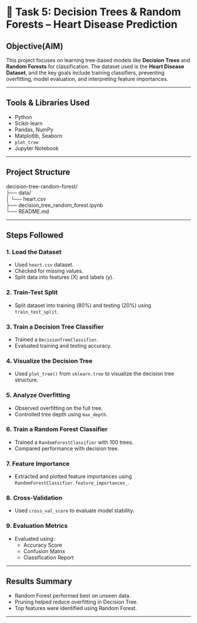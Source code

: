 # 🧠 Task 5: Decision Trees & Random Forests – Heart Disease Prediction

## Objective(AIM)

This project focuses on learning tree-based models like **Decision Trees** and **Random Forests** for classification. The dataset used is the **Heart Disease Dataset**, and the key goals include training classifiers, preventing overfitting, model evaluation, and interpreting feature importances.

---

## Tools & Libraries Used

- Python
- Scikit-learn
- Pandas, NumPy
- Matplotlib, Seaborn
- `plot_tree`
- Jupyter Notebook

---

## Project Structure

decision-tree-random-forest/   
├── data/  
│ └── heart.csv    
├── decision_tree_random_forest.ipynb  
└── README.md     


---

## Steps Followed

### 1. Load the Dataset

- Used `heart.csv` dataset.
- Checked for missing values.
- Split data into features (X) and labels (y).

### 2. Train-Test Split

- Split dataset into training (80%) and testing (20%) using `train_test_split`.

### 3. Train a Decision Tree Classifier

- Trained a `DecisionTreeClassifier`.
- Evaluated training and testing accuracy.

### 4. Visualize the Decision Tree

- Used `plot_tree()` from `sklearn.tree` to visualize the decision tree structure.

### 5. Analyze Overfitting

- Observed overfitting on the full tree.
- Controlled tree depth using `max_depth`.

### 6. Train a Random Forest Classifier

- Trained a `RandomForestClassifier` with 100 trees.
- Compared performance with decision tree.

### 7. Feature Importance

- Extracted and plotted feature importances using `RandomForestClassifier.feature_importances_`.

### 8. Cross-Validation

- Used `cross_val_score` to evaluate model stability.

### 9. Evaluation Metrics

- Evaluated using:
  - Accuracy Score
  - Confusion Matrix
  - Classification Report

---

## Results Summary

- Random Forest performed best on unseen data.
- Pruning helped reduce overfitting in Decision Tree.
- Top features were identified using Random Forest.

---
